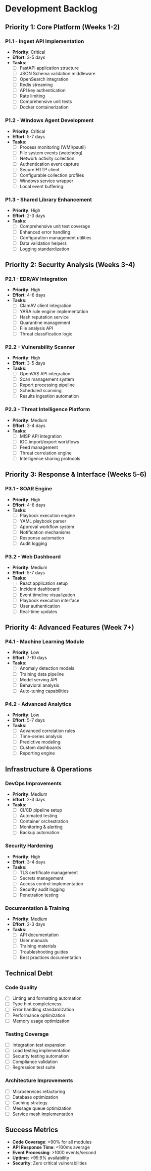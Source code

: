 # Development Backlog

## Priority 1: Core Platform (Weeks 1-2)

### P1.1 - Ingest API Implementation
- **Priority**: Critical
- **Effort**: 3-5 days
- **Tasks**:
  - [ ] FastAPI application structure
  - [ ] JSON Schema validation middleware
  - [ ] OpenSearch integration
  - [ ] Redis streaming
  - [ ] API key authentication
  - [ ] Rate limiting
  - [ ] Comprehensive unit tests
  - [ ] Docker containerization

### P1.2 - Windows Agent Development
- **Priority**: Critical  
- **Effort**: 5-7 days
- **Tasks**:
  - [ ] Process monitoring (WMI/psutil)
  - [ ] File system events (watchdog)
  - [ ] Network activity collection
  - [ ] Authentication event capture
  - [ ] Secure HTTP client
  - [ ] Configurable collection profiles
  - [ ] Windows service wrapper
  - [ ] Local event buffering

### P1.3 - Shared Library Enhancement
- **Priority**: High
- **Effort**: 2-3 days
- **Tasks**:
  - [ ] Comprehensive unit test coverage
  - [ ] Enhanced error handling
  - [ ] Configuration management utilities
  - [ ] Data validation helpers
  - [ ] Logging standardization

## Priority 2: Security Analysis (Weeks 3-4)

### P2.1 - EDR/AV Integration
- **Priority**: High
- **Effort**: 4-6 days
- **Tasks**:
  - [ ] ClamAV client integration
  - [ ] YARA rule engine implementation
  - [ ] Hash reputation service
  - [ ] Quarantine management
  - [ ] File analysis API
  - [ ] Threat classification logic

### P2.2 - Vulnerability Scanner
- **Priority**: High
- **Effort**: 3-5 days
- **Tasks**:
  - [ ] OpenVAS API integration
  - [ ] Scan management system
  - [ ] Report processing pipeline
  - [ ] Scheduled scanning
  - [ ] Results ingestion automation

### P2.3 - Threat Intelligence Platform
- **Priority**: Medium
- **Effort**: 3-4 days
- **Tasks**:
  - [ ] MISP API integration
  - [ ] IOC import/export workflows
  - [ ] Feed management
  - [ ] Threat correlation engine
  - [ ] Intelligence sharing protocols

## Priority 3: Response & Interface (Weeks 5-6)

### P3.1 - SOAR Engine
- **Priority**: High
- **Effort**: 4-6 days
- **Tasks**:
  - [ ] Playbook execution engine
  - [ ] YAML playbook parser
  - [ ] Approval workflow system
  - [ ] Notification mechanisms
  - [ ] Response automation
  - [ ] Audit logging

### P3.2 - Web Dashboard
- **Priority**: Medium
- **Effort**: 5-7 days
- **Tasks**:
  - [ ] React application setup
  - [ ] Incident dashboard
  - [ ] Event timeline visualization
  - [ ] Playbook execution interface
  - [ ] User authentication
  - [ ] Real-time updates

## Priority 4: Advanced Features (Week 7+)

### P4.1 - Machine Learning Module
- **Priority**: Low
- **Effort**: 7-10 days
- **Tasks**:
  - [ ] Anomaly detection models
  - [ ] Training data pipeline
  - [ ] Model serving API
  - [ ] Behavioral analysis
  - [ ] Auto-tuning capabilities

### P4.2 - Advanced Analytics
- **Priority**: Low
- **Effort**: 5-7 days
- **Tasks**:
  - [ ] Advanced correlation rules
  - [ ] Time-series analysis
  - [ ] Predictive modeling
  - [ ] Custom dashboards
  - [ ] Reporting engine

## Infrastructure & Operations

### DevOps Improvements
- **Priority**: Medium
- **Effort**: 2-3 days
- **Tasks**:
  - [ ] CI/CD pipeline setup
  - [ ] Automated testing
  - [ ] Container orchestration
  - [ ] Monitoring & alerting
  - [ ] Backup automation

### Security Hardening
- **Priority**: High
- **Effort**: 3-4 days
- **Tasks**:
  - [ ] TLS certificate management
  - [ ] Secrets management
  - [ ] Access control implementation
  - [ ] Security audit logging
  - [ ] Penetration testing

### Documentation & Training
- **Priority**: Medium
- **Effort**: 2-3 days
- **Tasks**:
  - [ ] API documentation
  - [ ] User manuals
  - [ ] Training materials
  - [ ] Troubleshooting guides
  - [ ] Best practices documentation

## Technical Debt

### Code Quality
- [ ] Linting and formatting automation
- [ ] Type hint completeness
- [ ] Error handling standardization
- [ ] Performance optimization
- [ ] Memory usage optimization

### Testing Coverage
- [ ] Integration test expansion
- [ ] Load testing implementation
- [ ] Security testing automation
- [ ] Compliance validation
- [ ] Regression test suite

### Architecture Improvements
- [ ] Microservices refactoring
- [ ] Database optimization
- [ ] Caching strategy
- [ ] Message queue optimization
- [ ] Service mesh implementation

## Success Metrics

- **Code Coverage**: >90% for all modules
- **API Response Time**: <100ms average
- **Event Processing**: >1000 events/second
- **Uptime**: >99.9% availability
- **Security**: Zero critical vulnerabilities
